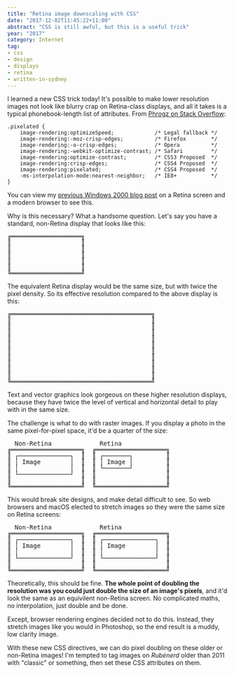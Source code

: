 ```yaml
---
title: "Retina image downscaling with CSS"
date: "2017-12-02T11:45:22+11:00"
abstract: "CSS is still awful, but this is a useful trick"
year: "2017"
category: Internet
tag:
- css
- design
- displays
- retina
- written-in-sydney
---
```

I learned a new CSS trick today! It's possible to make lower resolution images not look like blurry crap on Retina-class displays, and all it takes is a typical phonebook-length list of attributes. From [Phrogz on Stack Overflow]\:

    .pixelated {
        image-rendering:optimizeSpeed;             /* Legal fallback */
        image-rendering:-moz-crisp-edges;          /* Firefox        */
        image-rendering:-o-crisp-edges;            /* Opera          */
        image-rendering:-webkit-optimize-contrast; /* Safari         */
        image-rendering:optimize-contrast;         /* CSS3 Proposed  */
        image-rendering:crisp-edges;               /* CSS4 Proposed  */
        image-rendering:pixelated;                 /* CSS4 Proposed  */
        -ms-interpolation-mode:nearest-neighbor;   /* IE8+           */
    }

You can view my [previous Windows 2000 blog post] on a Retina screen and a modern browser to see this.

Why is this necessary? What a handsome question. Let's say you have a standard, non-Retina display that looks like this:

<pre style="line-height:1em">
╔═══════════════════╗
║                   ║
║                   ║
║                   ║
║                   ║
║                   ║
╚═══════════════════╝
</pre>

The equivalent Retina display would be the same size, but with twice the pixel density. So its effective resolution compared to the above display is this:

<pre style="line-height:1em">
╔══════════════════════════════════════╗
║                                      ║
║                                      ║
║                                      ║
║                                      ║
║                                      ║
║                                      ║
║                                      ║
║                                      ║
║                                      ║
║                                      ║
╚══════════════════════════════════════╝
</pre>

Text and vector graphics look gorgeous on these higher resolution displays, because they have twice the level of vertical and horizontal detail to play with in the same size.

The challenge is what to do with raster images. If you display a photo in the same pixel-for-pixel space, it'd be a quarter of the size:

<pre style="line-height:1em">
  Non-Retina             Retina
╔═══════════════════╗  ╔═══════════════════╗
║ ┌──────────────┐  ║  ║ ┌───────┐         ║
║ │ Image        │  ║  ║ │ Image │         ║
║ │              │  ║  ║ └───────┘         ║
║ └──────────────┘  ║  ║                   ║
║                   ║  ║                   ║
╚═══════════════════╝  ╚═══════════════════╝
</pre>

This would break site designs, and make detail difficult to see. So web browsers and macOS elected to stretch images so they were the same size on Retina screens:

<pre style="line-height:1em">
  Non-Retina             Retina
╔═══════════════════╗  ╔═══════════════════╗
║ ┌──────────────┐  ║  ║ ┌──────────────┐  ║
║ │ Image        │  ║  ║ │ Image        │  ║
║ │              │  ║  ║ │              │  ║
║ └──────────────┘  ║  ║ └──────────────┘  ║
║                   ║  ║                   ║
╚═══════════════════╝  ╚═══════════════════╝
</pre>

Theoretically, this should be fine. **The whole point of doubling the resolution was you could just double the size of an image's pixels**, and it'd look the same as an equivilent non-Retina screen. No complicated maths, no interpolation, just double and be done.

Except, browser rendering engines decided not to do this. Instead, they stretch images like you would in Photoshop, so the end result is a muddy, low clarity image.

With these new CSS directives, we can do pixel doubling on these older or non-Retina images! I'm tempted to tag images on *Rubénerd* older than 2011 with "classic" or something, then set these CSS attributes on them.

[Phrogz on Stack Overflow]: https://stackoverflow.com/questions/3900436/image-scaling-by-css-is-there-a-webkit-alternative-for-moz-crisp-edges/8888964#8888964
[previous Windows 2000 blog post]: https://rubenerd.com/files/2017/vmware-fusion-windows-2000-kb835732/

